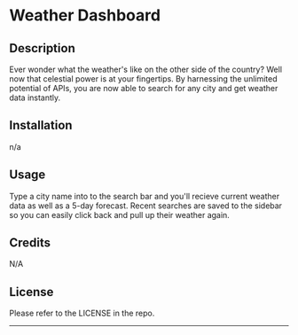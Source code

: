 # Weather Dashboard

## Description
Ever wonder what the weather's like on the other side of the country? Well now that celestial power is at your fingertips. By harnessing the unlimited potential of APIs, you are now able to search for any city and get weather data instantly. 
## Installation
n/a

## Usage
Type a city name into to the search bar and you'll recieve current weather data as well as a 5-day forecast. Recent searches are saved to the sidebar so you can easily click back and pull up their weather again.


## Credits
N/A

## License

Please refer to the LICENSE in the repo.

---